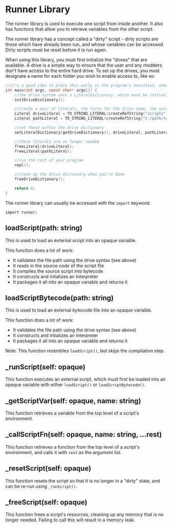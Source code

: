 # Runner Library

The runner library is used to execute one script from inside another. It also has functions that allow you to retrieve variables from the other script.

The runner library has a concept called a "dirty" script - dirty scripts are those which have already been run, and whose variables can be accessed. Dirty scripts must be reset before it is run again.

When using this library, you must first initialize the "drives" that are available. A drive is a simple way to ensure that the user and any modders don't have access to the entire hard drive. To set up the drives, you must designate a name for each folder you wish to enable access to, like so:

```c
//it's a good idea to place this early in the program's execution, where it will only be run once
int main(int argc, const char* argv[]) {
    //the drive system uses a LiteralDictionary, which must be initialized with this
    initDriveDictionary();

    //create a pair of literals, the first for the drive name, the second for the path
    Literal driveLiteral = TO_STRING_LITERAL(createRefString("scripts"));
    Literal pathLiteral = TO_STRING_LITERAL(createRefString("C:/path/to/scripts"));

    //set these within the drive dictionary
    setLiteralDictionary(getDriveDictionary(), driveLiteral, pathLiteral);

    //these literals are no longer needed
    freeLiteral(driveLiteral);
    freeLiteral(pathLiteral);

    //run the rest of your program
    repl();

    //clean up the drive dictionary when you're done
    freeDriveDictionary();

    return 0;
}
```

The runner library can usually be accessed with the `import` keyword:

```toy
import runner;
```

## loadScript(path: string)

This is used to load an external script into an opaque variable.

This function does a lot of work:

* It validates the file path using the drive syntax (see above)
* It reads in the source code of the script file
* It compiles the source script into bytecode
* It constructs and intializes an Interpreter
* It packages it all into an opaque variable and returns it

## loadScriptBytecode(path: string)

This is used to load an external bytecode file into an opaque variable.

This function does a lot of work:

* It validates the file path using the drive syntax (see above)
* It constructs and intializes an Interpreter
* It packages it all into an opaque variable and returns it

Note: This function resembles `loadScript()`, but skips the compilation step.

## _runScript(self: opaque)

This function executes an external script, which must first be loaded into an opaque variable with either `loadScript()` or `loadScriptBytecode()`.

## _getScriptVar(self: opaque, name: string)

This function retrieves a variable from the top level of a script's environment.

## _callScriptFn(self: opaque, name: string, ...rest)

This function retrieves a function from the top level of a script's environment, and calls it with `rest` as the argument list.

## _resetScript(self: opaque)

This function resets the script so that it is no longer in a "dirty" state, and can be re-run using `_runScript()`.

## _freeScript(self: opaque)

This function frees a script's resources, cleaning up any memory that is no longer needed. Failing to call this will result in a memory leak.

